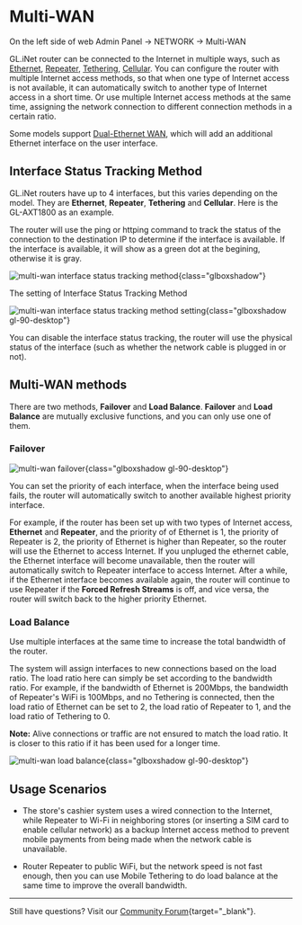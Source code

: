 # Multi-WAN

On the left side of web Admin Panel -> NETWORK -> Multi-WAN

GL.iNet router can be connected to the Internet in multiple ways, such as [Ethernet](internet_ethernet.md), [Repeater](internet_repeater.md), [Tethering](internet_tethering.md), [Cellular](internet_cellular.md). You can configure the router with multiple Internet access methods, so that when one type of Internet access is not available, it can automatically switch to another type of Internet access in a short time. Or use multiple Internet access methods at the same time, assigning the network connection to different connection methods in a certain ratio.

Some models support [Dual-Ethernet WAN](dual-ethernet_wan.md), which will add an additional Ethernet interface on the user interface.

## Interface Status Tracking Method

GL.iNet routers have up to 4 interfaces, but this varies depending on the model. They are **Ethernet**, **Repeater**, **Tethering** and **Cellular**. Here is the GL-AXT1800 as an example.

The router will use the ping or httping command to track the status of the connection to the destination IP to determine if the interface is available. If the interface is available, it will show as a green dot at the begining, otherwise it is gray.

![multi-wan interface status tracking method](https://static.gl-inet.com/docs/router/en/4/tutorials/multi-wan/interface_status_tracking_method.png){class="glboxshadow"}

The setting of Interface Status Tracking Method

![multi-wan interface status tracking method setting](https://static.gl-inet.com/docs/router/en/4/tutorials/multi-wan/interface_status_tracking_method_setting.png){class="glboxshadow gl-90-desktop"}

You can disable the interface status tracking, the router will use the physical status of the interface (such as whether the network cable is plugged in or not).

## Multi-WAN methods

There are two methods, **Failover** and **Load Balance**. **Failover** and **Load Balance** are mutually exclusive functions, and you can only use one of them.

### Failover

![multi-wan failover](https://static.gl-inet.com/docs/router/en/4/tutorials/multi-wan/multi-wan_mode_failover.png){class="glboxshadow gl-90-desktop"}

You can set the priority of each interface, when the interface being used fails, the router will automatically switch to another available highest priority interface.

For example, if the router has been set up with two types of Internet access, **Ethernet** and **Repeater**, and the priority of of Ethernet is 1, the priority of Repeater is 2, the priority of Ethernet is higher than Repeater, so the router will use the Ethernet to access Internet. If you unpluged the ethernet cable, the Ethernet interface will become unavailable, then the router will automatically switch to Repeater interface to access Internet. After a while, if the Ethernet interface becomes available again, the router will continue to use Repeater if the **Forced Refresh Streams** is off, and vice versa, the router will switch back to the higher priority Ethernet.

### Load Balance

Use multiple interfaces at the same time to increase the total bandwidth of the router.

The system will assign interfaces to new connections based on the load ratio. The load ratio here can simply be set according to the bandwidth ratio. For example, if the bandwidth of Ethernet is 200Mbps, the bandwidth of Repeater's WiFi is 100Mbps, and no Tethering is connected, then the load ratio of Ethernet can be set to 2, the load ratio of Repeater to 1, and the load ratio of Tethering to 0.

**Note:** Alive connections or traffic are not ensured to match the load ratio. It is closer to this ratio if it has been used for a longer time.

![multi-wan load balance](https://static.gl-inet.com/docs/router/en/4/tutorials/multi-wan/multi-wan_mode_load_balance.png){class="glboxshadow gl-90-desktop"}

## Usage Scenarios

* The store's cashier system uses a wired connection to the Internet, while Repeater to Wi-Fi in neighboring stores (or inserting a SIM card to enable cellular network) as a backup Internet access method to prevent mobile payments from being made when the network cable is unavailable.

* Router Repeater to public WiFi, but the network speed is not fast enough, then you can use Mobile Tethering to do load balance at the same time to improve the overall bandwidth.

---

Still have questions? Visit our [Community Forum](https://forum.gl-inet.com){target="_blank"}.
